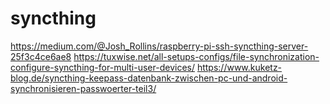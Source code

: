 # syncthing
https://medium.com/@Josh_Rollins/raspberry-pi-ssh-syncthing-server-25f3c4ce6ae8
https://tuxwise.net/all-setups-configs/file-synchronization-configure-syncthing-for-multi-user-devices/
https://www.kuketz-blog.de/syncthing-keepass-datenbank-zwischen-pc-und-android-synchronisieren-passwoerter-teil3/
